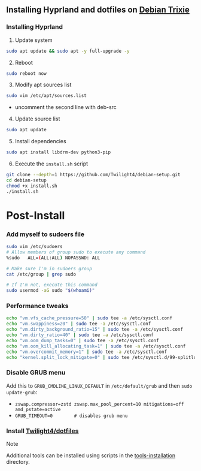 ## Installing Hyprland and dotfiles on [Debian Trixie](https://www.debian.org/devel/debian-installer/)
### Installing Hyprland
1. Update system
```bash
sudo apt update && sudo apt -y full-upgrade -y
```
2. Reboot
```bash
sudo reboot now
```
3. Modify apt sources list
```bash
sudo vim /etc/apt/sources.list
```
- uncomment the second line with deb-src
4. Update source list
```bash
sudo apt update
```
5. Install dependencies
```bash
sudo apt install libdrm-dev python3-pip
```
6. Execute the `install.sh` script
```bash
git clone --depth=1 https://github.com/Twilight4/debian-setup.git
cd debian-setup
chmod +x install.sh
./install.sh
```

# Post-Install
### Add myself to sudoers file
```bash
sudo vim /etc/sudoers
# Allow members of group sudo to execute any command
%sudo   ALL=(ALL:ALL) NOPASSWD: ALL

# Make sure I'm in sudoers group
cat /etc/group | grep sudo

# If I'm not, execute this command
sudo usermod -aG sudo "$(whoami)"
```

### Performance tweaks
```bash
echo "vm.vfs_cache_pressure=50" | sudo tee -a /etc/sysctl.conf
echo "vm.swappiness=20" | sudo tee -a /etc/sysctl.conf
echo "vm.dirty_background_ratio=15" | sudo tee -a /etc/sysctl.conf
echo "vm.dirty_ratio=40" | sudo tee -a /etc/sysctl.conf
echo "vm.oom_dump_tasks=0" | sudo tee -a /etc/sysctl.conf
echo "vm.oom_kill_allocating_task=1" | sudo tee -a /etc/sysctl.conf
echo "vm.overcommit_memory=1" | sudo tee -a /etc/sysctl.conf
echo "kernel.split_lock_mitigate=0" | sudo tee /etc/sysctl.d/99-splitlock.conf
```

### Disable GRUB menu
Add this to `GRUB_CMDLINE_LINUX_DEFAULT` in `/etc/default/grub` and then `sudo update-grub`:
- `zswap.compressor=zstd zswap.max_pool_percent=10 mitigations=off amd_pstate=active`
- `GRUB_TIMEOUT=0        # disables grub menu`

### Install [Twilight4/dotfiles](https://github.com/Twilight4/dotfiles)
> [!NOTE]
> Additional tools can be installed using scripts in the [tools-installation](https://github.com/Twilight4/debian-setup/tree/main/tools-installation) directory.
